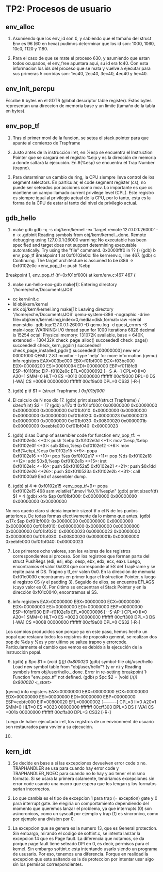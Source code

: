 TP2: Procesos de usuario
========================

env_alloc
---------

1. Asumiendo que los env_id son 0, y sabiendo que el tamaño del struct Env es 96 (60 en hexa)
pudimos determinar que los id son: 1000, 1060, 10c0, 1120 y 1180.

2. Para el caso de que se mate el proceso 630, y asumiendo que estan todos ocupados, el env_free
apuntara aqui, su id era fc40. Con esta informacion los ids del proceso que se mata y vuelve a
ejecutar para sus primeras 5 corridas son: 1ec40, 2ec40, 3ec40, 4ec40 y 5ec40.

env_init_percpu
---------------

Escribe 6 bytes en el GDTR (global descriptor table register). Estos bytes
representan una direccion de memoria base y un limite (tamaño de la tabla en bytes).

env_pop_tf
----------

1. Tras el primer movl de la funcion, se setea el stack pointer para que apunte al comienzo de Trapframe

2. Justo antes de la instrucción iret, en %esp se encuentra el Instruction Pointer que se cargará en el registro %eip y es la dirección de memoria a donde saltará la ejecución. En 8(%esp) se encuentra el Trap Number (trapno).

3. Para determinar un cambio de ring, la CPU siempre lleva control de los segment selectors. En particular, el code segment register (cs), no puede ser seteados por acciones como mov. Lo importante es que cs mantiene un campo llamado current privilege level (CPL). Este registro es siempre igual al privilegio actual de la CPU, por lo tanto, esta es la forma de la CPU de estar al tanto del nivel de privilegio actual.

gdb_hello
---------

1. make gdb
gdb -q -s obj/kern/kernel -ex 'target remote 127.0.0.1:26000' -n -x .gdbinit
Reading symbols from obj/kern/kernel...done.
Remote debugging using 127.0.0.1:26000
warning: No executable has been specified and target does not support
determining executable automatically.  Try using the "file" command.
0x0000fff0 in ?? ()
(gdb) b env_pop_tf
Breakpoint 1 at 0xf0102e0c: file kern/env.c, line 467.
(gdb) c
Continuing.
The target architecture is assumed to be i386
=> 0xf0102e0c <env_pop_tf>:	push   %ebp

Breakpoint 1, env_pop_tf (tf=0xf01bf000) at kern/env.c:467
467	{


2. make run-hello-nox-gdb
make[1]: Entering directory '/home/eche/Documents/JOS'
+ cc kern/init.c
+ ld obj/kern/kernel
+ mk obj/kern/kernel.img
make[1]: Leaving directory '/home/eche/Documents/JOS'
qemu-system-i386 -nographic -drive file=obj/kern/kernel.img,index=0,media=disk,format=raw -serial mon:stdio -gdb tcp:127.0.0.1:26000 -D qemu.log  -d guest_errors -S
main-loop: WARNING: I/O thread spun for 1000 iterations
6828 decimal is 15254 octal!
Physical memory: 131072K available, base = 640K, extended = 130432K
check_page_alloc() succeeded!
check_page() succeeded!
check_kern_pgdir() succeeded!
check_page_installed_pgdir() succeeded!
[00000000] new env 00001000
QEMU 2.8.1 monitor - type 'help' for more information
(qemu) info registers
EAX=003bc000 EBX=f01bf000 ECX=f03bc000 EDX=00000200
ESI=00010094 EDI=00000000 EBP=f0118fd8 ESP=f0118fbc
EIP=f0102e0c EFL=00000092 [--S-A--] CPL=0 II=0 A20=1 SMM=0 HLT=0
ES =0010 00000000 ffffffff 00cf9300 DPL=0 DS   [-WA]
CS =0008 00000000 ffffffff 00cf9a00 DPL=0 CS32 [-R-]


3. (gdb) p tf
$1 = (struct Trapframe *) 0xf01bf000*


4. El calculo de N nos dio 17.
(gdb) print sizeof(struct Trapframe) / sizeof(int)
$2 = 17
(gdb) x/17x tf
0xf01bf000:	0x00000000	0x00000000	0x00000000	0x00000000
0xf01bf010:	0x00000000	0x00000000	0x00000000	0x00000000
0xf01bf020:	0x00000023	0x00000023	0x00000000	0x00000000
0xf01bf030:	0x00800020	0x0000001b	0x00000000	0xeebfe000
0xf01bf040:	0x00000023


5. (gdb) disas
Dump of assembler code for function env_pop_tf:
=> 0xf0102e0c <+0>:	push   %ebp
   0xf0102e0d <+1>:	mov    %esp,%ebp
   0xf0102e0f <+3>:	sub    $0xc,%esp
   0xf0102e12 <+6>:	mov    0x8(%ebp),%esp
   0xf0102e15 <+9>:	popa   
   0xf0102e16 <+10>:	pop    %es
   0xf0102e17 <+11>:	pop    %ds
   0xf0102e18 <+12>:	add    $0x8,%esp
   0xf0102e1b <+15>:	iret   
   0xf0102e1c <+16>:	push   $0xf01052a5
   0xf0102e21 <+21>:	push   $0x1dd
   0xf0102e26 <+26>:	push   $0xf010523a
   0xf0102e2b <+31>:	call   0xf01000a9 <panic>
End of assembler dump.


6. (gdb) si 4
=> 0xf0102e15 <env_pop_tf+9>:	popa   
0xf0102e15	468		asm volatile("\tmovl %0,%%esp\n"
(gdb) print sizeof(tf)
$1 = 4
(gdb) x/4x $sp
0xf01bf000:	0x00000000	0x00000000	0x00000000	0x00000000

No nos quedo claro si debia imprimir sizeof tf o el N de los puntos anteriores. De todas formas
efectivamente da lo mismo que antes.
(gdb) x/17x $sp
0xf01bf000:	0x00000000	0x00000000	0x00000000	0x00000000
0xf01bf010:	0x00000000	0x00000000	0x00000000	0x00000000
0xf01bf020:	0x00000023	0x00000023	0x00000000	0x00000000
0xf01bf030:	0x00800020	0x0000001b	0x00000000	0xeebfe000
0xf01bf040:	0x00000023


7. Los primeros ocho valores, son los valores de los registros correspondientes al proceso. Son los registros que forman parte del struct PushRegs (edi, esi, ebp, oesp, ebx, edx, ecx, eax).
Luego, encontramos el valor 0x023 que corresponde al ES del TrapFrame y se repite para el DS.
Trapno y tf_err valen 0x0.
En la dirección de memoria 0xf01c0030 encontramos en primer lugar el Instruction Pointer, y luego el registro CS (y el padding 3). Seguido de ellos, se encuentra EFLAGS (cuyo valor es 0).
Por último se encuentran el Stack Pointer y en la dirección 0xf01c0040, encontramos el SS.



8. info registers
EAX=00000000 EBX=00000000 ECX=00000000 EDX=00000000
ESI=00000000 EDI=00000000 EBP=00000000 ESP=f01bf030
EIP=f0102e1b EFL=00000096 [--S-AP-] CPL=0 II=0 A20=1 SMM=0 HLT=0
ES =0023 00000000 ffffffff 00cff300 DPL=3 DS   [-WA]
CS =0008 00000000 ffffffff 00cf9a00 DPL=0 CS32 [-R-]

Los cambios producidos son porque ya en este paso, hemos hecho un popal que restaura todos los registros de proposito general, se realizan dos pop de %ds y %es y por ultimo se saltea trapno y errorcode. Particularmente el cambio que vemos es debido a la ejecución de la instrucción popal.


9. (gdb) p $pc
$1 = (void (*)()) 0x800020*
(gdb) symbol-file obj/user/hello
Load new symbol table from "obj/user/hello"? (y or n) y
Reading symbols from obj/user/hello...done.
Error in re-setting breakpoint 1: Function "env_pop_tf" not defined.
(gdb) p $pc
$2 = (void (*)()) 0x800020 <_start>*

(qemu) info registers
EAX=00000000 EBX=00000000 ECX=00000000 EDX=00000000
ESI=00000000 EDI=00000000 EBP=00000000 ESP=eebfe000
EIP=00800020 EFL=00000002 [-------] CPL=3 II=0 A20=1 SMM=0 HLT=0
ES =0023 00000000 ffffffff 00cff300 DPL=3 DS   [-WA]
CS =001b 00000000 ffffffff 00cffa00 DPL=3 CS32 [-R-]

Luego de haber ejecutado iret, los registros de un environment de usuario son restaurados para vovler a su ejecución.


10.



kern_idt
---------

1. Se decide en base a si las excepciones devuelven error code o no. TRAPHANDLER se usa para cuando hay error code y TRAPHANDLER_NOEC para cuando no lo hay y asi tener el mismo formato. Si se usara la primera solamente, tendriamos excepciones sin error code usando una macro que espera que los tengan y los formatos serian incorrectos.

2. Lo que cambia es el tipo de excepcion 1 para trap (= exception) gate y 0 para interrupt gate.
Se elegiria un comportamiento dependiendo del momento que queremos lanzar el problema, ya que interrupts (0) son asincronicos, como un syscall por ejemplo y trap (1) es sincronico, como por ejemplo una division por 0.

3. La excepcion que se genera es la numero 13, que es General protection. Sin embargo, mirando el codigo de softint.c, se intenta lanzar la excepcion 14 que es Page fault.
La diferencia que notamos, se da porque page fault tiene seteado DPI en 0, es decir, permisos para el kernel. Sin embargo softint.c esta intentando usarlo siendo un programa de ususario. Por eso, tenemos una diferencia. Porque en realidad la excepcion que esta saltando es la de proteccion por intentar usar algo sin los permisos correspondientes.
